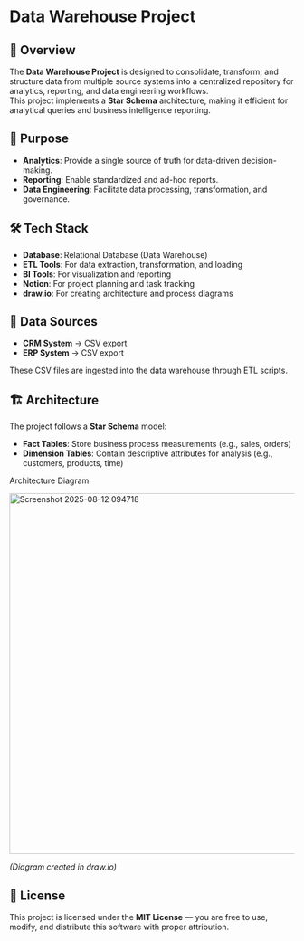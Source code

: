 # Data Warehouse Project

## 📌 Overview
The **Data Warehouse Project** is designed to consolidate, transform, and structure data from multiple source systems into a centralized repository for analytics, reporting, and data engineering workflows.  
This project implements a **Star Schema** architecture, making it efficient for analytical queries and business intelligence reporting.

## 🎯 Purpose
- **Analytics**: Provide a single source of truth for data-driven decision-making.
- **Reporting**: Enable standardized and ad-hoc reports.
- **Data Engineering**: Facilitate data processing, transformation, and governance.

## 🛠 Tech Stack
- **Database**: Relational Database (Data Warehouse)
- **ETL Tools**: For data extraction, transformation, and loading
- **BI Tools**: For visualization and reporting
- **Notion**: For project planning and task tracking
- **draw.io**: For creating architecture and process diagrams

## 📂 Data Sources
- **CRM System** → CSV export    
- **ERP System** → CSV export 

These CSV files are ingested into the data warehouse through ETL scripts.

## 🏗 Architecture
The project follows a **Star Schema** model:
- **Fact Tables**: Store business process measurements (e.g., sales, orders)
- **Dimension Tables**: Contain descriptive attributes for analysis (e.g., customers, products, time)

Architecture Diagram:  


<img width="923" height="638" alt="Screenshot 2025-08-12 094718" src="https://github.com/user-attachments/assets/f68b2513-b057-4633-ac91-c7db5adb891f" />


*(Diagram created in draw.io)*

## 📄 License
This project is licensed under the **MIT License** — you are free to use, modify, and distribute this software with proper attribution.

